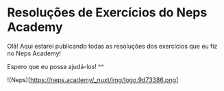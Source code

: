 # Resoluções de Exercícios do Neps Academy

Olá! Aqui estarei publicando todas as resoluções dos exercícios que eu fiz no Neps Academy!

Espero que eu possa ajudá-los! ^^

!(Neps)[https://neps.academy/_nuxt/img/logo.9d73386.png]

